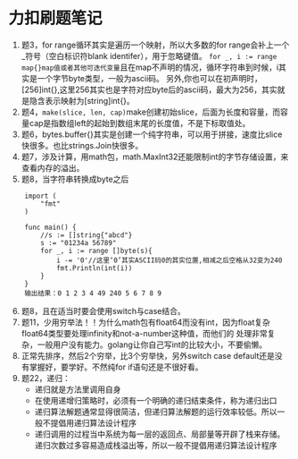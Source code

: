 # 力扣刷题笔记
1. 题3，for range循环其实是遍历一个映射，所以大多数的for range会补上一个_符号（空白标识符blank identifer），用于忽略键值。
`for _, i := range map{}map值或者其他可迭代变量`且在map不声明的情况，循环字符串到时候，i其实是一个字节byte类型，一般为ascii码。
另外,你也可以在初声明时，[256]int{},这里256其实也是字符对应byte后的ascii码，最大为256，其实就是隐含表示映射为[string]int{}。  
2. 题4，`make(slice, len, cap)`make创建初始slice，后面为长度和容量，而容量cap是指数组left的起始到数组末尾的长度值，不是下标取值处。  
3. 题6，bytes.buffer{}其实是创建一个纯字符串，可以用于拼接，速度比slice快很多。也比strings.Join快很多。  
4. 题7，涉及计算，用math包，math.MaxInt32还能限制int的字节存储设置，来查看内存的溢出。
5. 题8，当字符串转换成byte之后
```
	import (
		"fmt"
	)

	func main() {
		//s := []string{"abcd"}
		s := "01234a 56789"
		for _, i := range []byte(s){
		    i -= '0'//这里‘0’其实ASCII码0的其实位置,相减之后空格从32变为240
		    fmt.Println(int(i))
		}
	}
	输出结果：0 1 2 3 4 49 240 5 6 7 8 9
```
6. 题8，且在适当时要会使用switch与case结合。
7. 题11，少用穷举法！！为什么math包有float64而没有int，因为float复杂float64类型要处理infinity和not-a-number这种值，而他们的
处理非常复杂，一般用户没有能力。golang让你自己写int的比较大小，不要偷懒。
8. 正常先排序，然后2个穷举，比3个穷举快，另外switch case default还是没有掌握好，要学好。不然纯for if语句还是不很好看。
9. 题22，递归：  
	-  递归就是方法里调用自身
	-  在使用递增归策略时，必须有一个明确的递归结束条件，称为递归出口
	-  递归算法解题通常显得很简洁，但递归算法解题的运行效率较低。所以一般不提倡用递归算法设计程序
	-  递归调用的过程当中系统为每一层的返回点、局部量等开辟了栈来存储。递归次数过多容易造成栈溢出等，所以一般不提倡用递归算法设计程序
